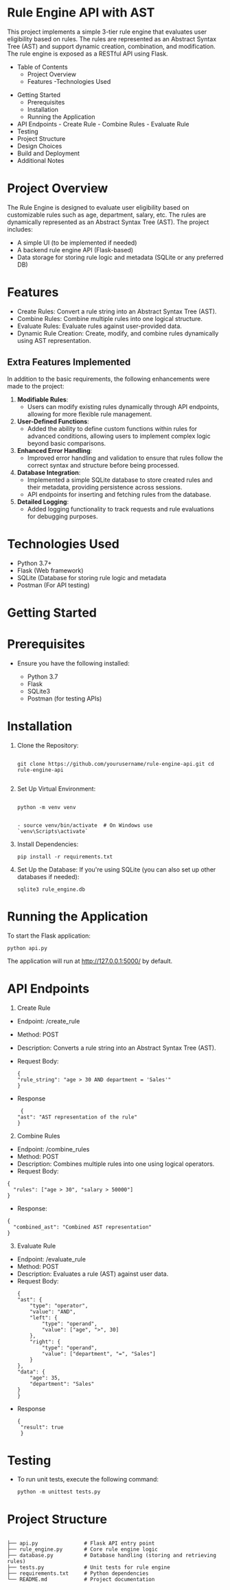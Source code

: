 # Rule Engine API with AST
This project implements a simple 3-tier rule engine that evaluates user eligibility based on rules. The rules are represented as an Abstract Syntax Tree (AST) and support dynamic creation, combination, and modification. The rule engine is exposed as a RESTful API using Flask.
- Table of Contents
   - Project Overview
   - Features
  -Technologies Used
* Getting Started
     - Prerequisites
     - Installation
     - Running the Application
* API Endpoints
       - Create Rule
       - Combine Rules
       - Evaluate Rule
* Testing
* Project Structure
* Design Choices
* Build and Deployment
* Additional Notes
 
   

# Project Overview
The Rule Engine is designed to evaluate user eligibility based on customizable rules such as age, department, salary, etc. The rules are dynamically represented as an Abstract Syntax Tree (AST). The project includes:
 - A simple UI (to be implemented if needed)
 - A backend rule engine API (Flask-based)
 - Data storage for storing rule logic and metadata (SQLite or any preferred DB)
# Features
  - Create Rules: Convert a rule string into an Abstract Syntax Tree (AST).
  - Combine Rules: Combine multiple rules into one logical structure.
  - Evaluate Rules: Evaluate rules against user-provided data.
  - Dynamic Rule Creation: Create, modify, and combine rules dynamically using AST representation.

 ## Extra Features Implemented

In addition to the basic requirements, the following enhancements were made to the project:

1. **Modifiable Rules**: 
   - Users can modify existing rules dynamically through API endpoints, allowing for more flexible rule management.
2. **User-Defined Functions**:
   - Added the ability to define custom functions within rules for advanced conditions, allowing users to implement complex logic beyond basic comparisons.
3. **Enhanced Error Handling**:
   - Improved error handling and validation to ensure that rules follow the correct syntax and structure before being processed.
4. **Database Integration**:
   - Implemented a simple SQLite database to store created rules and their metadata, providing persistence across sessions.
   - API endpoints for inserting and fetching rules from the database.
5. **Detailed Logging**:
   - Added logging functionality to track requests and rule evaluations for debugging purposes.

# Technologies Used
   - Python 3.7+
   - Flask (Web framework)
   - SQLite (Database for storing rule logic and metadata 
   -  Postman (For API testing)

# Getting Started
 # Prerequisites
- Ensure you have the following installed:

   - Python 3.7
   - Flask
  - SQLite3 
  - Postman (for testing APIs)
 # Installation
1. Clone the Repository:
   ```

   git clone https://github.com/yourusername/rule-engine-api.git cd rule-engine-api


   ```
2. Set Up Virtual Environment:
   ```
  
   python -m venv venv 
  
   ```
   ```
   - source venv/bin/activate  # On Windows use `venv\Scripts\activate`

   ```
3. Install Dependencies:
   ```
   pip install -r requirements.txt

   ```

4. Set Up the Database: If you're using SQLite (you can also set up other databases if needed):
   ```
   sqlite3 rule_engine.db

   ```
# Running the Application
To start the Flask application:
 ```
python api.py
```
The application will run at http://127.0.0.1:5000/ by default.

# API Endpoints
1. Create Rule
  - Endpoint: /create_rule
  - Method: POST
  - Description: Converts a rule string into an Abstract Syntax Tree (AST).
  - Request Body:

    ```
    {
    "rule_string": "age > 30 AND department = 'Sales'"
    }
    ```
  - Response
    ```
     {
    "ast": "AST representation of the rule"
    }
    ```
2. Combine Rules
  - Endpoint: /combine_rules
  - Method: POST
  - Description: Combines multiple rules into one using logical operators.
  - Request Body:
  ```
  {
    "rules": ["age > 30", "salary > 50000"]
  }
  ```
  - Response:
  ```
  {
    "combined_ast": "Combined AST representation"
  }
 ```
3. Evaluate Rule
  - Endpoint: /evaluate_rule
  - Method: POST
  - Description: Evaluates a rule (AST) against user data.
  - Request Body:
    ```
    {
    "ast": {
        "type": "operator",
        "value": "AND",
        "left": {
            "type": "operand",
            "value": ["age", ">", 30]
        },
        "right": {
            "type": "operand",
            "value": ["department", "=", "Sales"]
        }
    },
    "data": {
        "age": 35,
        "department": "Sales"
    }
    }
    ```
   - Response
     ```
     {
      "result": true
      }
     ```
# Testing
  - To run unit tests, execute the following command:
    ```
    python -m unittest tests.py
    ```
# Project Structure
```
 
├── api.py               # Flask API entry point
├── rule_engine.py       # Core rule engine logic
├── database.py          # Database handling (storing and retrieving rules)
├── tests.py             # Unit tests for rule engine
├── requirements.txt     # Python dependencies          
└── README.md            # Project documentation
```




 










